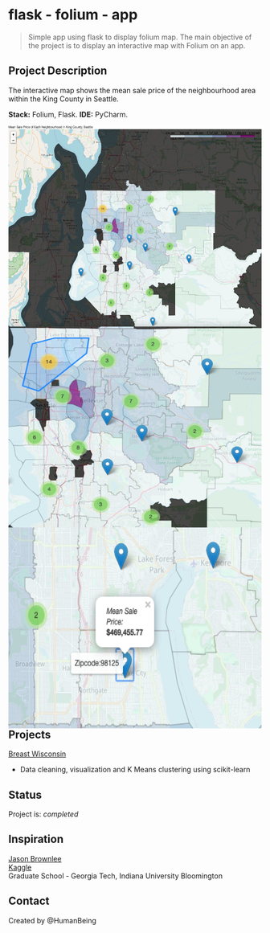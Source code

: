 # flask - folium - app
> Simple app using flask to display folium map. 
> The main objective of the project is to display an interactive map with Folium on an app. 

## Project Description
The interactive map shows the mean sale price of the neighbourhood area within the King County in Seattle. 

**Stack:** Folium, Flask.
**IDE:** PyCharm.


<img src="https://github.com/NothinBetterToDo/Data-Visualization/blob/master/images/main_app.png" align="left" height="400" width="600"/>






<img src="https://github.com/NothinBetterToDo/Data-Visualization/blob/master/images/neighbourhood.png" align="left" height="400" width="600"/>





<img src="https://github.com/NothinBetterToDo/Data-Visualization/blob/master/images/sale_price.png" align="left" height="400" width="600"/>



## Projects

[Breast Wisconsin](https://github.com/NothinBetterToDo/PYTHON-PROJECTS/tree/master/Breast_Wisconsin)
* Data cleaning, visualization and K Means clustering using scikit-learn <br/>


## Status
Project is: _completed_

## Inspiration
[Jason Brownlee](https://machinelearningmastery.com) </br>
[Kaggle](https://www.kaggle.com)</br>
Graduate School - Georgia Tech, Indiana University Bloomington

## Contact
Created by @HumanBeing
